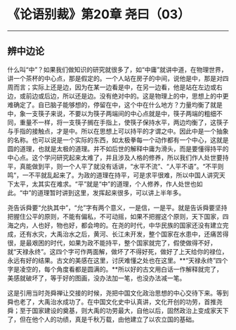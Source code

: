 # 《论语别裁》第20章 尧曰（03）

------

## 辨中边论

什么叫“中”？如果我们做知识的研究就很多了，如“中庸”就讲中道，在物理世界，讲一个茶杯的中心点，那是假定的。一个人站在房子的中间，说他是中，那是对四周而言；实际上还是边，因为在某一边看是中，在另一边看，他是站在左边或右边，或前边或后边，所以还是边。没有绝对中的。这是物理上的中，思想上的中更难确定了。自已脑子能够想的，停留在中，这个中在什么地方？力量均衡了就是中，象一支筷子来说，不要以为筷子两端间的中心点就是中，筷子两端的粗细不同，重量不一样，将一支筷子搁在手指上，使筷子保持水平，两边均衡了，这筷子与手指的接触点，才是中。所以在思想上可以持平的才谓之中。因此中是一个抽象的名称。也可以说是一个实际的东西，如太极拳每一个动作都有一个中心，这就是圆的道理，也就是太极的道理。并不如后世的解释中庸为滑头，而是要懂得持平的中心点。这个学问研究起来太难了，并且涉及人格的修养，所以我们作人处世要持平，真能做到平，则一个人平了就没有话讲，“水平不流”、“人平不语”。“不平则鸣”，一不平就乱起来了。为政的道理在持平，可是求平很难，所以中国人讲究天下太平，太其实在难求。“平”就是“中”的道理，个人修养，作人处世也如此。“中”的道理暂时讲到这里，发挥起来很多，可以讲上半年多。

尧告诉舜要“允执其中”，“允”字有两个意义，一是信，一是平。就是告诉舜要坚持把握住公平的原则，不能有偏私，不可动摇，如果不把握这个原则，天下国家，四海之内，人也好，物也好，都会垮的。在尧的时代，中华民族的国家还没有建立完成，还有水灾，大禹治水之后，黄河、长江未开发，整个国家在水患中，还痛苦得很，是最艰困的时代，如果为政不能持平，整个国家就完了，假使做得不好，就“天禄永终”。这四个字可作两面解，做坏了不得好死，做好了上天给你的禄位，永远有好的结果。古文的美感在这里，讨厌难懂之处也在这里。**“天禄永终”四个字是凌空的，每个角度看都是圆满的。**所以好的古文用白话一作解释就完了，美感就破坏了，等于好的图画，没办法加一笔，也没办法减一笔。

这是引用当时尧舜禅让交接的时候，尧把中国文化政治思想的中心交待下来。等到舜也老了，大禹治水成功了。在中国文化史中认真讲，文化开创的功劳，首推尧舜；至于国家建设的奠基，则大禹的功劳最大，自他以后，固然政治上变成家天下了，但在他个人的功绩，真是千秋万载，由他建立了以农立国的基础。

